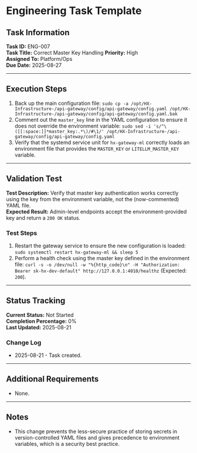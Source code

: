 # Engineering Task Template

## Task Information
**Task ID:** ENG-007  
**Task Title:** Correct Master Key Handling
**Priority:** High  
**Assigned To:** Platform/Ops  
**Due Date:** 2025-08-27

---

## Execution Steps
1.  Back up the main configuration file: `sudo cp -a /opt/HX-Infrastructure-/api-gateway/config/api-gateway/config.yaml /opt/HX-Infrastructure-/api-gateway/config/api-gateway/config.yaml.bak`
2.  Comment out the `master_key` line in the YAML configuration to ensure it does not override the environment variable:
    `sudo sed -i 's/^\([[:space:]]*master_key:.*\)/#\1/' /opt/HX-Infrastructure-/api-gateway/config/api-gateway/config.yaml`
3.  Verify that the systemd service unit for `hx-gateway-ml` correctly loads an environment file that provides the `MASTER_KEY` or `LITELLM_MASTER_KEY` variable.

---

## Validation Test
**Test Description:** Verify that master key authentication works correctly using the key from the environment variable, not the (now-commented) YAML file.  
**Expected Result:** Admin-level endpoints accept the environment-provided key and return a `200 OK` status.

### Test Steps
1.  Restart the gateway service to ensure the new configuration is loaded:
    `sudo systemctl restart hx-gateway-ml && sleep 5`
2.  Perform a health check using the master key defined in the environment file:
    `curl -s -o /dev/null -w "%{http_code}\n" -H "Authorization: Bearer sk-hx-dev-default" http://127.0.0.1:4010/healthz` (Expected: `200`).

---

## Status Tracking
**Current Status:** Not Started  
**Completion Percentage:** 0%  
**Last Updated:** 2025-08-21  

### Change Log
- 2025-08-21 - Task created.

---

## Additional Requirements
- None.

---

## Notes
- This change prevents the less-secure practice of storing secrets in version-controlled YAML files and gives precedence to environment variables, which is a security best practice.
